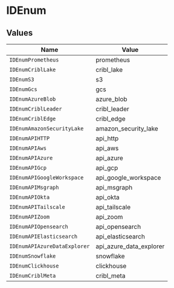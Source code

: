 # IDEnum


## Values

| Name                         | Value                        |
| ---------------------------- | ---------------------------- |
| `IDEnumPrometheus`           | prometheus                   |
| `IDEnumCriblLake`            | cribl_lake                   |
| `IDEnumS3`                   | s3                           |
| `IDEnumGcs`                  | gcs                          |
| `IDEnumAzureBlob`            | azure_blob                   |
| `IDEnumCriblLeader`          | cribl_leader                 |
| `IDEnumCriblEdge`            | cribl_edge                   |
| `IDEnumAmazonSecurityLake`   | amazon_security_lake         |
| `IDEnumAPIHTTP`              | api_http                     |
| `IDEnumAPIAws`               | api_aws                      |
| `IDEnumAPIAzure`             | api_azure                    |
| `IDEnumAPIGcp`               | api_gcp                      |
| `IDEnumAPIGoogleWorkspace`   | api_google_workspace         |
| `IDEnumAPIMsgraph`           | api_msgraph                  |
| `IDEnumAPIOkta`              | api_okta                     |
| `IDEnumAPITailscale`         | api_tailscale                |
| `IDEnumAPIZoom`              | api_zoom                     |
| `IDEnumAPIOpensearch`        | api_opensearch               |
| `IDEnumAPIElasticsearch`     | api_elasticsearch            |
| `IDEnumAPIAzureDataExplorer` | api_azure_data_explorer      |
| `IDEnumSnowflake`            | snowflake                    |
| `IDEnumClickhouse`           | clickhouse                   |
| `IDEnumCriblMeta`            | cribl_meta                   |